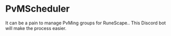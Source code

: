 # PvMScheduler
It can be a pain to manage PvMing groups for RuneScape.. This Discord bot will make the process easier.
